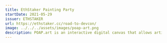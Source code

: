 ```yaml
---
title: EthStaker Painting Party
startDate: 2021-05-29
issuer: ETHSTAKER
url: https://ethstaker.cc/road-to-devcon/
image: ../../../assets/images/poap-art.png
description: POAP.art is an interactive digital canvas that allows artists of all skill levels to collaborate, create original pieces of pixel art, and mint them as NFTs! Join the event to drop some pixels, hear from Devcon and EthStaker community, and potentially win a chance to participate in the following Trivia game Quest!
---
```

